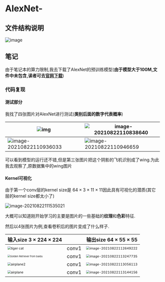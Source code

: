 # AlexNet-
## 文件结构说明
 ![image](https://user-images.githubusercontent.com/50990182/130341660-5ead2bcb-a9eb-4324-9726-4572de0ed07e.png)
## 笔记
由于笔记本的算力限制,我去下载了AlexNet的预训练模型(**由于模型大于100M,文件中未包含,读者可去[官网下载](https://download.pytorch.org/models/alexnet-owt-7be5be79.pth)**)
### 代码复现
#### 测试部分

我找了四张图片对AlexNet进行测试(**类别后面的数字代表概率**)

| ![img](https://img2020.cnblogs.com/blog/1906082/202108/1906082-20210822120956408-449587813.jpg) | ![image-20210822110838640](https://img2020.cnblogs.com/blog/1906082/202108/1906082-20210822120957893-1562028387.png) |
| ------------------------------------------------------------ | ------------------------------------------------------------ |
| ![image-20210822110936033](https://img2020.cnblogs.com/blog/1906082/202108/1906082-20210822120956653-227324866.png) | ![image-20210822110946659](https://img2020.cnblogs.com/blog/1906082/202108/1906082-20210822120956448-354444044.png) |

可以看到模型的运行还不错,但是第三张图片把这个阴影的飞机识别成了wing.为此我去观察了,原数据集中的wing图片

#### Kernel可视化

由于第一个conv层的kernel size是 $64 \times 3 \times 11\times 11$因此具有可视化的潜质(其它层的kernel size都太小了)

![image-20210822111535021](https://img2020.cnblogs.com/blog/1906082/202108/1906082-20210822120957889-1136188767.png)

大概可以知道刚开始学习的主要是图片的一些基础的**纹理**和**色彩**特征.

然后以4张图片为例,查看卷积后的图片变成了什么样子.

| 输入size   $3 \times 224\times 224$                          |       | 输出size   $64 \times 55\times 55$                           |
| ------------------------------------------------------------ | ----- | ------------------------------------------------------------ |
| <img src="https://img2020.cnblogs.com/blog/1906082/202108/1906082-20210822120957067-855444717.jpg" alt="tiger cat" style="zoom: 67%;"> | conv1 | <img src="https://img2020.cnblogs.com/blog/1906082/202108/1906082-20210822120956830-2097963035.png" alt="image-20210822112649222" style="zoom:67%;"> |
| <img src="https://img2020.cnblogs.com/blog/1906082/202108/1906082-20210822120956650-954639518.jpg" alt="Golden Retriever from baidu" style="zoom:50%;"> | conv1 | <img src="https://img2020.cnblogs.com/blog/1906082/202108/1906082-20210822120957886-1828421023.png" alt="image-20210822113247735" style="zoom:67%;"> |
| <img src="https://img2020.cnblogs.com/blog/1906082/202108/1906082-20210822120958090-971763010.jpg" alt="airplane2" style="zoom:67%;"> | conv1 | <img src="https://img2020.cnblogs.com/blog/1906082/202108/1906082-20210822120956626-1583169791.png" alt="image-20210822113056113" style="zoom:67%;"> |
| <img src="https://img2020.cnblogs.com/blog/1906082/202108/1906082-20210822120957886-577579072.jpg" alt="airplane" style="zoom:67%;"> | conv1 | <img src="https://img2020.cnblogs.com/blog/1906082/202108/1906082-20210822120956662-2010826238.png" alt="image-20210822113144156" style="zoom:67%;"> |
